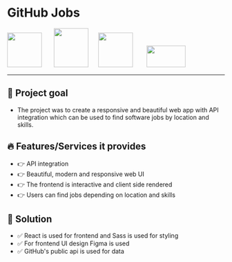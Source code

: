 # GitHub Jobs

<img height="80" width="80" src="https://cdn.worldvectorlogo.com/logos/react.svg">&nbsp;&nbsp;&nbsp;&nbsp;&nbsp;&nbsp;  <img height="90" width="80" src="https://cdn.worldvectorlogo.com/logos/sass-1.svg"> &nbsp;&nbsp;&nbsp;&nbsp; <img height="80" width="80" src="https://cdn.worldvectorlogo.com/logos/javascript.svg"> &nbsp;&nbsp;&nbsp;&nbsp;&nbsp;&nbsp;  <img height="50" width="90" src="https://cdn.worldvectorlogo.com/logos/npm.svg"> 

---

## 🎯 Project goal
- The project was to create a responsive and beautiful web app with API integration which can be used to find software jobs by location and skills.

## 🔥 Features/Services it provides
- 👉 API integration
- 👉 Beautiful, modern and responsive web UI
- 👉 The frontend is interactive and client side rendered
- 👉 Users can find jobs depending on location and skills

## 🍕 Solution
- ✅  React is used for frontend and Sass is used for styling
- ✅  For frontend UI design Figma is used
- ✅  GitHub's public api is used for data
